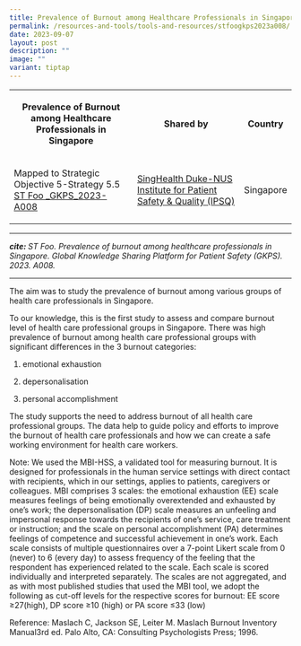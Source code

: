 ```yaml
---
title: Prevalence of Burnout among Healthcare Professionals in Singapore
permalink: /resources-and-tools/tools-and-resources/stfoogkps2023a008/
date: 2023-09-07
layout: post
description: ""
image: ""
variant: tiptap
---
```

<table>
<tbody>
<tr>
<th rowspan="1" colspan="1">
<p>Prevalence of Burnout among Healthcare Professionals in Singapore</p>
</th>
<th rowspan="1" colspan="1">
<p>Shared by</p>
</th>
<th rowspan="1" colspan="1">
<p>Country</p>
</th>
</tr>
<tr>
<td rowspan="1" colspan="1">
<p>Mapped to Strategic Objective 5-Strategy 5.5
<br><a href="/files/st foo _gkps_2023-a008.pdf" rel="noopener noreferrer nofollow" target="_blank">ST Foo _GKPS_2023-A008</a>
</p>
</td>
<td rowspan="1" colspan="1">
<p><a href="https://www.singhealthdukenus.com.sg/ipsq" rel="noopener noreferrer nofollow" target="_blank">SingHealth Duke-NUS Institute for Patient Safety &amp; Quality (IPSQ)</a>
</p>
</td>
<td rowspan="1" colspan="1">
<p>Singapore</p>
</td>
</tr>
</tbody>
</table>
<hr>
<p><strong><em>cite: </em></strong><em>ST Foo. Prevalence of burnout among healthcare professionals in Singapore. Global Knowledge Sharing Platform for Patient Safety (GKPS). 2023. A008.</em>
</p>
<hr>
<p>The aim was to study the prevalence of burnout among various groups of
health care professionals in Singapore.</p>
<p>To our knowledge, this is the first study to assess and compare burnout
level of health care professional groups in Singapore. There was high prevalence
of burnout among health care professional groups with significant differences
in the 3 burnout categories:</p>
<ol data-tight="true" class="tight">
<li>
<p>emotional exhaustion</p>
</li>
<li>
<p>depersonalisation</p>
</li>
<li>
<p>personal accomplishment</p>
</li>
</ol>
<p>The study supports the need to address burnout of all health care professional
groups. The data help to guide policy and efforts to improve the burnout
of health care professionals and how we can create a safe working environment
for health care workers.</p>
<p>Note: We used the MBI-HSS, a validated tool for measuring burnout. It
is designed for professionals in the human service settings with direct
contact with recipients, which in our settings, applies to patients, caregivers
or colleagues. MBI comprises 3 scales: the emotional exhaustion (EE) scale
measures feelings of being emotionally overextended and exhausted by one’s
work; the depersonalisation (DP) scale measures an unfeeling and impersonal
response towards the recipients of one’s service, care treatment or instruction;
and the scale on personal accomplishment (PA) determines feelings of competence
and successful achievement in one’s work. Each scale consists of multiple
questionnaires over a 7-point Likert scale from 0 (never) to 6 (every day)
to assess frequency of the feeling that the respondent has experienced
related to the scale. Each scale is scored individually and interpreted
separately. The scales are not aggregated, and as with most published studies
that used the MBI tool, we adopt the following as cut-off levels for the
respective scores for burnout: EE score ≥27(high), DP score ≥10 (high)
or PA score ≤33 (low)</p>
<p>Reference: Maslach C, Jackson SE, Leiter M. Maslach Burnout Inventory
Manual3rd ed. Palo Alto, CA: Consulting Psychologists Press; 1996.</p>